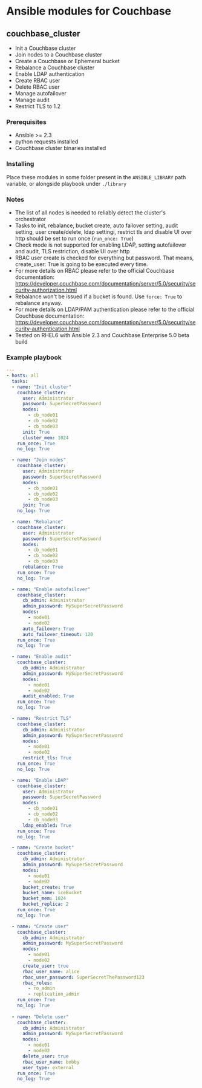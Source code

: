 # Ansible modules for Couchbase

## couchbase_cluster

* Init a Couchbase cluster
* Join nodes to a Couchbase cluster
* Create a Couchbase or Ephemeral bucket
* Rebalance a Couchbase cluster
* Enable LDAP authentication
* Create RBAC user
* Delete RBAC user
* Manage autofailover
* Manage audit
* Restrict TLS to 1.2
 
### Prerequisites
* Ansible >= 2.3
* python requests installed
* Couchbase cluster binaries installed

### Installing
Place these modules in some folder present in the `ANSIBLE_LIBRARY` path variable, or alongside playbook under `./library`

### Notes
* The list of all nodes is needed to reliably detect the cluster's orchestrator
* Tasks to init, rebalance, bucket create, auto failover setting, audit setting, user create/delete, ldap settingi, restrict tls and disable UI over http should be set to run once (`run_once: True`)
* Check mode is not supported for enabling LDAP, setting autofailover and audit, TLS restriction, disable UI over http
* RBAC user create is checked for everything but password. That means, create_user: True is going to be executed every time.
* For more details on RBAC please refer to the official Couchbase documentation:
  https://developer.couchbase.com/documentation/server/5.0/security/security-authorization.html
* Rebalance won't be issued if a bucket is found. Use `force: True` to rebalance anyway.
* For more details on LDAP/PAM authentication please refer to the official Couchbase documentation: 
  https://developer.couchbase.com/documentation/server/5.0/security/security-authentication.html
* Tested on RHEL6 with Ansible 2.3 and Couchbase Enterprise 5.0 beta build

### Example playbook

```yaml
---
- hosts: all
  tasks:
  - name: "Init cluster"
    couchbase_cluster:
      user: Administrator
      password: SuperSecretPassword
      nodes:
        - cb_node01
        - cb_node02
        - cb_node03
      init: True
      cluster_mem: 1024
    run_once: True
    no_log: True

  - name: "Join nodes"
    couchbase_cluster:
      user: Administrator
      password: SuperSecretPassword
      nodes:
        - cb_node01
        - cb_node02
        - cb_node03
      join: True
    no_log: True

  - name: "Rebalance"
    couchbase_cluster:
      user: Administrator
      password: SuperSecretPassword
      nodes:
        - cb_node01
        - cb_node02
        - cb_node03
      rebalance: True
    run_once: True
    no_log: True

  - name: "Enable autofailover"
    couchbase_cluster:
      cb_admin: Administrator
      admin_password: MySuperSecretPassword
      nodes:
        - node01
        - node02
      auto_failover: True
      auto_failover_timeout: 120
    run_once: True
    no_log: True

  - name: "Enable audit"
    couchbase_cluster:
      cb_admin: Administrator
      admin_password: MySuperSecretPassword
      nodes:
        - node01
        - node02
      audit_enabled: True
    run_once: True
    no_log: True

  - name: "Restrict TLS"
    couchbase_cluster:
      cb_admin: Administrator
      admin_password: MySuperSecretPassword
      nodes:
        - node01
        - node02
      restrict_tls: True
    run_once: True
    no_log: True

  - name: "Enable LDAP"
    couchbase_cluster:
      user: Administrator
      password: SuperSecretPassword
      nodes:
        - cb_node01
        - cb_node02
        - cb_node03
      ldap_enabled: True
    run_once: True
    no_log: True

  - name: "Create bucket"
    couchbase_cluster:
      cb_admin: Administrator
      admin_password: MySuperSecretPassword
      nodes:
        - node01
        - node02
      bucket_create: true
      bucket_name: iceBucket
      bucket_mem: 1024
      bucket_replica: 2
    run_once: True
    no_log: True

  - name: "Create user"
    couchbase_cluster:
      cb_admin: Administrator
      admin_password: MySuperSecretPassword
      nodes:
        - node01
        - node02
      create_user: true
      rbac_user_name: alice
      rbac_user_password: SuperSecretThePassword123
      rbac_roles:
        - ro_admin
        - replication_admin    
    run_once: True
    no_log: True
  
  - name: "Delete user"
    couchbase_cluster:
      cb_admin: Administrator
      admin_password: MySuperSecretPassword
      nodes:
        - node01
        - node02
      delete_user: true
      rbac_user_name: bobby
      user_type: external
    run_once: True
    no_log: True
```

